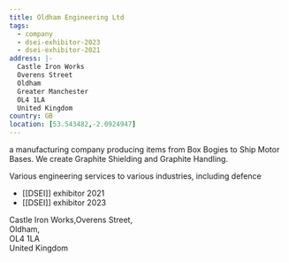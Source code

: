 ```yaml
---
title: Oldham Engineering Ltd
tags:
  - company
  - dsei-exhibitor-2023
  - dsei-exhibitor-2021
address: |-
  Castle Iron Works
  Overens Street
  Oldham
  Greater Manchester
  OL4 1LA
  United Kingdom
country: GB
location: [53.543482,-2.0924947]
---
```

a manufacturing company producing items from Box Bogies to Ship Motor Bases. We create Graphite Shielding and Graphite Handling.

Various engineering services to various industries, including defence

- [[DSEI]] exhibitor 2021
- [[DSEI]] exhibitor 2023

Castle Iron Works,Overens Street,  
Oldham,  
OL4 1LA  
United Kingdom

